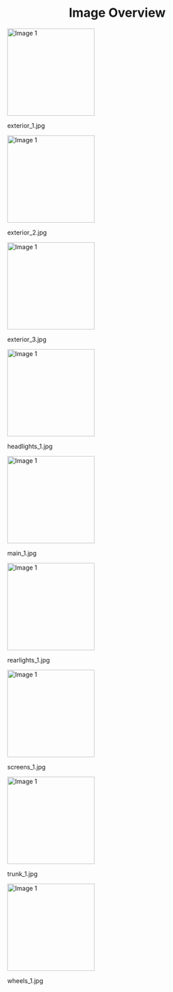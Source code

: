 <h1 style ="text-align: center;"> Image Overview </h1>
<div>
<div>
<img src="https://media.evkx.net/multimedia/models/hyundai/ioniq_5/ioniq_5_n/exterior_1_xst.jpg" alt="Image 1" style="width: 200px;">
<p>exterior_1.jpg</p>
</div>
<div>
<img src="https://media.evkx.net/multimedia/models/hyundai/ioniq_5/ioniq_5_n/exterior_2_xst.jpg" alt="Image 1" style="width: 200px;">
<p>exterior_2.jpg</p>
</div>
<div>
<img src="https://media.evkx.net/multimedia/models/hyundai/ioniq_5/ioniq_5_n/exterior_3_xst.jpg" alt="Image 1" style="width: 200px;">
<p>exterior_3.jpg</p>
</div>
<div>
<img src="https://media.evkx.net/multimedia/models/hyundai/ioniq_5/ioniq_5_n/headlights_1_xst.jpg" alt="Image 1" style="width: 200px;">
<p>headlights_1.jpg</p>
</div>
<div>
<img src="https://media.evkx.net/multimedia/models/hyundai/ioniq_5/ioniq_5_n/main_1_xst.jpg" alt="Image 1" style="width: 200px;">
<p>main_1.jpg</p>
</div>
<div>
<img src="https://media.evkx.net/multimedia/models/hyundai/ioniq_5/ioniq_5_n/rearlights_1_xst.jpg" alt="Image 1" style="width: 200px;">
<p>rearlights_1.jpg</p>
</div>
<div>
<img src="https://media.evkx.net/multimedia/models/hyundai/ioniq_5/ioniq_5_n/screens_1_xst.jpg" alt="Image 1" style="width: 200px;">
<p>screens_1.jpg</p>
</div>
<div>
<img src="https://media.evkx.net/multimedia/models/hyundai/ioniq_5/ioniq_5_n/trunk_1_xst.jpg" alt="Image 1" style="width: 200px;">
<p>trunk_1.jpg</p>
</div>
<div>
<img src="https://media.evkx.net/multimedia/models/hyundai/ioniq_5/ioniq_5_n/wheels_1_xst.jpg" alt="Image 1" style="width: 200px;">
<p>wheels_1.jpg</p>
</div>
</div>
